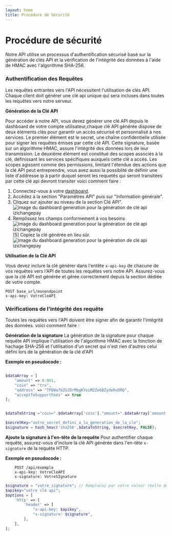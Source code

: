 ```yaml
---
layout: home
title: Procédure de Sécurité 
---
```


# Procédure de sécurité

Notre API utilise un processus d'authentification sécurisé basé sur la génération de clés API et la vérification de l'intégrité des données à l'aide de HMAC avec l'algorithme SHA-256.

### Authentification des Requêtes

Les requêtes entrantes vers l'API nécessitent l'utilisation de clés API. Chaque client doit générer une clé api unique qui sera incluses dans toutes les requêtes vers notre serveur.

**Génération de la Clé API** 

Pour accéder à notre API, vous devez générer une clé API depuis le dashboard de votre compte utilisateur,chaque clé API générée dispose de deux éléments clés pour garantir un accès sécurisé et personnalisé à nos services. Le premier élément est le secret, une chaîne confidentielle utilisée pour signer les requêtes émises par cette clé API. Cette signature, basée sur un algorithme HMAC, assure l'intégrité des données lors de leur transmission. Le deuxième élément est constitué des scopes associés à la clé, définissant les services spécifiques auxquels cette clé a accès. Les scopes agissent comme des permissions, limitant l'étendue des actions que la clé API peut entreprendre, vous avez aussi la possiblité de définir une liste d'addresse ip à partir duquel seront les requetês qui seront transitées par cette clé api devront transiter voici comment faire :

1. Connectez-vous à votre [dashboard](https://pay.izichange.com/login).
2. Accédez à la section "Paramètres API" puis sur "Information générale".
3. Cliquez sur ajouter au niveau de la section Clé API".
![image du dashboard generation pour la génération de clé api izichangepay](/cryptogateway-project/assets/images/key1.png?width=200&height=100)
4. Remplissez les champs conformement à vos besoins
![image du dashboard generation pour la génération de clé api izichangepay](/cryptogateway-project/assets/images/key2.png?width=200&height=100) 
[5] Copiez la clé générée en lieu sûr.
![image du dashboard generation pour la génération de clé api izichangepay](/cryptogateway-project/assets/images/key4.png?width=200&height=100)

**Utilisation de la Clé API** 

Vous devez inclure la clé générer dans l'entête `x-api-key` de chacune de vos requêtes vers l'API  de toutes les requêtes vers notre API. Assurez-vous que la clé API est générée et gérée correctement depuis la section dédiée de votre compte.

``` http
POST base_url/monendpoint
x-api-key: VotreCleAPI
```

### Vérifications de l'intégrité des requête

Toutes les requêtes vers l'API doivent être signer afin de garantir l'intégrité des données. voici comment faire :

**Génération de la signature**
La génération de la signature pour chaque requête API implique l'utilisation de l'algorithme HMAC avec la fonction de hachage SHA-256 et l'utilisation d'un secret qui n'est rien d'autres celui défini lors de la génération de la clé d'API

**Exemple en pseudocode :**


```php

$dataArray = [
    "amount" => 0.001,
    "coin" => "trx",
    "address" => "TPEWaf6ZGJDrMbgKYoiM2Ze6BZydeRvDRQ",
    "acceptToSupportFees" => true
];


$dataToString ="coin=".$dataArray['coin']."amount=".$dataArray['amount']."address=".$dataArray['address']."acceptToSupportFees="$dataArray['acceptToSupportFees'];

$secretKey="votre_secret_defini_a_la_generation_de_la_cle";
$signature = hash_hmac('sha256',$dataToString, $secretKey, FALSE);


```

**Ajoute la signature à l'en-tête de la requête**
Pour authentifier chaque requête, assurez-vous d'inclure la clé API générée dans l'en-tête `x-signature` de la requête HTTP.

**Exemple en pseudocode :**

```http
    POST /api/exemple
    x-api-key: VotreCleAPI
    x-signature: VotreSIgnature
```

```php
$signature = "votre_signature"; // Remplacez par votre valeur réelle de signature
$apikey="votre clé api";
$options = [
    'http' => [
        'header' => [
            "x-api-key: $apikey",
            "x-signature: $signature",
        ],
    ],
];
```
